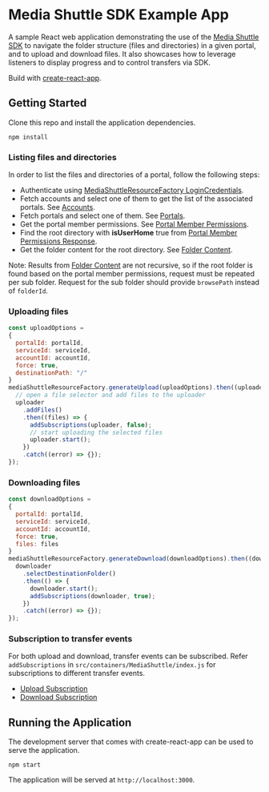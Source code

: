 # Media Shuttle SDK Example App

A sample React web application demonstrating the use of the [Media Shuttle SDK](https://developer.signiant.com/media-shuttle/media-shuttle-sdk.html) to navigate the folder structure (files and directories) in a given portal, and to upload and download files. It also showcases how to leverage listeners to display progress and to control transfers via SDK.

Build with [create-react-app](https://github.com/facebook/create-react-app).

## Getting Started

Clone this repo and install the application dependencies.

```
npm install
```

### Listing files and directories

In order to list the files and directories of a portal, follow the following steps:

- Authenticate using [MediaShuttleResourceFactory LoginCredentials](https://sdk.developer.signiant.com/sdk-documentation/media-shuttle/latest/classes/MediaShuttleResourceFactory.html).
- Fetch accounts and select one of them to get the list of the associated portals. See [Accounts](https://sdk.developer.signiant.com/sdk-documentation/media-shuttle/latest/interfaces/Explorer.html#listAccounts).
- Fetch portals and select one of them. See [Portals](https://sdk.developer.signiant.com/sdk-documentation/media-shuttle/latest/interfaces/Explorer.html#listPortals).
- Get the portal member permissions. See [Portal Member Permissions](https://sdk.developer.signiant.com/sdk-documentation/media-shuttle/latest/interfaces/Explorer.html#getPortalMemberPermissions).
- Find the root directory with **isUserHome** true from [Portal Member Permissions Response](https://sdk.developer.signiant.com/sdk-documentation/media-shuttle/latest/interfaces/PortalPermissions.html#folders).
- Get the folder content for the root directory. See [Folder Content](https://sdk.developer.signiant.com/sdk-documentation/media-shuttle/latest/interfaces/Explorer.html#getFolderContent).

Note: Results from [Folder Content](https://sdk.developer.signiant.com/sdk-documentation/media-shuttle/latest/interfaces/Explorer.html#getFolderContent) are not recursive, so if the root folder is found based on the portal member permissions, request must be repeated per sub folder. Request for the sub folder should provide `browsePath` instead of `folderId`.

### Uploading files

```javascript
const uploadOptions =
{
  portalId: portalId,
  serviceId: serviceId,
  accountId: accountId,
  force: true,
  destinationPath: "/"
}
mediaShuttleResourceFactory.generateUpload(uploadOptions).then((uploader) => {
  // open a file selector and add files to the uploader
  uploader
    .addFiles()
    .then((files) => {
      addSubscriptions(uploader, false);
      // start uploading the selected files
      uploader.start();
    })
    .catch((error) => {});
});   
```

### Downloading files

```javascript
const downloadOptions =
{
  portalId: portalId,
  serviceId: serviceId,
  accountId: accountId,
  force: true,
  files: files
}
mediaShuttleResourceFactory.generateDownload(downloadOptions).then((downloader) => {
  downloader
    .selectDestinationFolder()
    .then(() => {
      downloader.start();
      addSubscriptions(downloader, true);
    })
    .catch((error) => {});
});   
```

### Subscription to transfer events

For both upload and download, transfer events can be subscribed. Refer `addSubscriptions` in `src/containers/MediaShuttle/index.js` for subscriptions to different transfer events. 

- [Upload Subscription](https://sdk.developer.signiant.com/sdk-documentation/media-shuttle/latest/interfaces/Upload.html#subscribe)
- [Download Subscription](https://sdk.developer.signiant.com/sdk-documentation/media-shuttle/latest/interfaces/Download.html#subscribe)

## Running the Application

The development server that comes with create-react-app can be used to serve the application.

```
npm start
```

The application will be served at `http://localhost:3000`.
